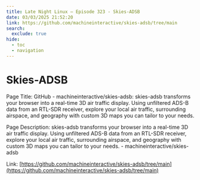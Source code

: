 ```yaml
---
title: Late Night Linux – Episode 323 - Skies-ADSB
date: 03/03/2025 21:52:20
link: https://github.com/machineinteractive/skies-adsb/tree/main
search:
  exclude: true
hide:
  - toc
  - navigation
---
```


# Skies-ADSB

Page Title: GitHub - machineinteractive/skies-adsb: skies-adsb transforms your browser into a real-time 3D air traffic display. Using unfiltered ADS-B data from an RTL-SDR receiver, explore your local air traffic, surrounding airspace, and geography with custom 3D maps you can tailor to your needs.

Page Description: skies-adsb transforms your browser into a real-time 3D air traffic display. Using unfiltered ADS-B data from an RTL-SDR receiver, explore your local air traffic, surrounding airspace, and geography with custom 3D maps you can tailor to your needs. - machineinteractive/skies-adsb 

Link: [https://github.com/machineinteractive/skies-adsb/tree/main](https://github.com/machineinteractive/skies-adsb/tree/main)